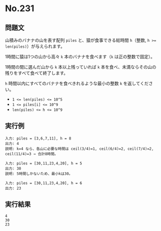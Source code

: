 # No.231

## 問題文

山積みのバナナの山を表す配列 `piles` と、猿が食事できる総時間 `h`（整数, `h >= len(piles)`）が与えられます。

1時間に猿は1つの山から高々 `k` 本のバナナを食べます（`k` は正の整数で固定）。

1時間の間に選んだ山から `k` 本以上残っていれば `k` 本を食べ、未満ならその山の残りをすべて食べて終了します。

`h` 時間以内にすべてのバナナを食べきれるような最小の整数 `k` を返してください。

* `1 <= len(piles) <= 10^5`
* `1 <= piles[i] <= 10^9`
* `len(piles) <= h <= 10^9`

## 実行例

```
入力: piles = [3,6,7,11], h = 8
出力: 4
説明: k=4 なら、各山に必要な時間は ceil(3/4)=1, ceil(6/4)=2, ceil(7/4)=2, ceil(11/4)=3 → 合計8時間。

入力: piles = [30,11,23,4,20], h = 5
出力: 30
説明: 5時間しかないため、最小kは30。

入力: piles = [30,11,23,4,20], h = 6
出力: 23
```

## 実行結果

```
4
30
23
```
